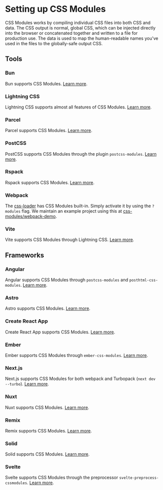 # Setting up CSS Modules

CSS Modules works by compiling individual CSS files into both CSS and data. The
CSS output is normal, global CSS, which can be injected directly into the
browser or concatenated together and written to a file for production use. The
data is used to map the human-readable names you've used in the files to the
globally-safe output CSS.

## Tools

### Bun

Bun supports CSS Modules. [Learn more](https://bun.sh/docs/bundler).

### Lightning CSS

Lightning CSS supports almost all features of CSS Modules.
[Learn more](https://lightningcss.dev/css-modules.html).

### Parcel

Parcel supports CSS Modules.
[Learn more](https://parceljs.org/languages/css/#css-modules).

### PostCSS

PostCSS supports CSS Modules through the plugin `postcss-modules`.
[Learn more](https://www.npmjs.com/package/postcss-modules).

### Rspack

Rspack supports CSS Modules.
[Learn more](https://www.rspack.dev/guide/language-support#css-modules).

### Webpack

The [css-loader](https://github.com/webpack/css-loader) has CSS Modules
built-in. Simply activate it by using the `?modules` flag. We maintain an
example project using this at
[css-modules/webpack-demo](https://css-modules.github.io/webpack-demo/).

### Vite

Vite supports CSS Modules through Lightning CSS.
[Learn more](https://vitejs.dev/guide/features#css-modules).

## Frameworks

### Angular

Angular supports CSS Modules through `postcss-modules` and
`posthtml-css-modules`.
[Learn more](https://angularindepth.com/posts/1294/angular-css-modules).

### Astro

Astro supports CSS Modules.
[Learn more](https://docs.astro.build/en/guides/styling/).

### Create React App

Create React App supports CSS Modules.
[Learn more](https://create-react-app.dev/docs/adding-a-css-modules-stylesheet/).

### Ember

Ember supports CSS Modules through `ember-css-modules`.
[Learn more](https://github.com/salsify/ember-css-modules).

### Next.js

Next.js supports CSS Modules for both webpack and Turbopack
(`next dev --turbo`).
[Learn more](https://nextjs.org/docs/app/building-your-application/styling/css-modules).

### Nuxt

Nuxt supports CSS Modules.
[Learn more](https://nuxt.com/docs/getting-started/styling#css-modules).

### Remix

Remix supports CSS Modules.
[Learn more](https://remix.run/docs/en/main/styling/css-modules).

### Solid

Solid supports CSS Modules.
[Learn more](https://docs.solidjs.com/guides/how-to-guides/styling-in-solid/css-modules).

### Svelte

Svelte supports CSS Modules through the preprocessor
`svelte-preprocess-cssmodules`.
[Learn more](https://github.com/micantoine/svelte-preprocess-cssmodules).
